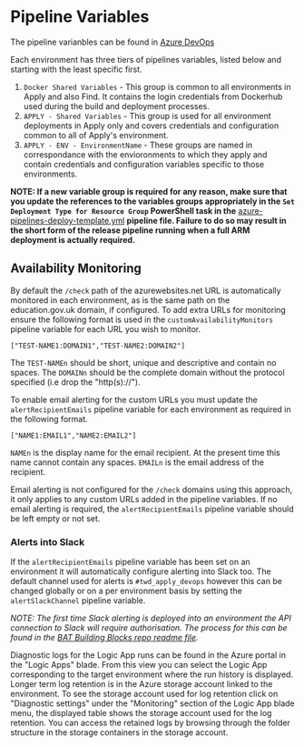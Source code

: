 # Pipeline Variables

The pipeline varianbles can be found in [Azure DevOps](https://dfe-ssp.visualstudio.com/Become-A-Teacher/_library?itemType=VariableGroups)

Each environment has three tiers of pipelines variables, listed below and starting with the least specific first.
1. `Docker Shared Variables` - This group is common to all environments in Apply and also Find. It contains the login credentials from Dockerhub used during the build and deployment processes.
1. `APPLY - Shared Variables` - This group is used for all environment deployments in Apply only and covers credentials and configuration common to all of Apply's environment.
1. `APPLY - ENV - EnvironmentName` - These groups are named in correspondance with the envioronments to which they apply and contain credentials and configuration variables specific to those environments.

**NOTE: If a new variable group is required for any reason, make sure that you update the references to the variables groups appropriately in the `Set Deployment Type for Resource Group` PowerShell task in the** [azure-pipelines-deploy-template.yml](../azure-pipelines-deploy-template.yml) **pipeline file. Failure to do so may result in the short form of the release pipeline running when a full ARM deployment is actually required.**

## Availability Monitoring

By default the `/check` path of the azurewebsites.net URL is automatically monitored in each environment, as is the same path on the education.gov.uk domain, if configured. To add extra URLs for monitoring ensure the following format is used in the `customAvailabilityMonitors` pipeline variable for each URL you wish to monitor.

`["TEST-NAME1:DOMAIN1","TEST-NAME2:DOMAIN2"]`

The `TEST-NAMEn` should be short, unique and descriptive and contain no spaces. The `DOMAINn` should be the complete domain without the protocol specified (i.e drop the "http(s)://").

To enable email alerting for the custom URLs you must update the `alertRecipientEmails` pipeline variable for each environment as required in the following format.

`["NAME1:EMAIL1","NAME2:EMAIL2"]`

`NAMEn` is the display name for the email recipient. At the present time this name cannot contain any spaces. `EMAILn` is the email address of the recipient.

Email alerting is not configured for the `/check` domains using this approach, it only applies to any custom URLs added in the pipeline variables. If no email alerting is required, the `alertRecipientEmails` pipeline variable should be left empty or not set.

### Alerts into Slack

If the `alertRecipientEmails` pipeline variable has been set on an environment it will automatically configure alerting into Slack too. The default channel used for alerts is `#twd_apply_devops` however this can be changed globally or on a per environment basis by setting the `alertSlackChannel` pipeline variable.

*NOTE: The first time Slack alerting is deployed into an environment the API connection to Slack will require authorisation. The process for this can be found in the [BAT Building Blocks repo readme file](https://github.com/DFE-Digital/bat-platform-building-blocks#logic-app-for-slack).*

Diagnostic logs for the Logic App runs can be found in the Azure portal in the "Logic Apps" blade. From this view you can select the Logic App corresponding to the target environment where the run history is displayed. Longer term log retention is in the Azure storage account linked to the environment. To see the storage account used for log retention click on "Diagnostic settings" under the "Monitoring" section of the Logic App blade menu, the displayed table shows the storage account used for the log retention. You can access the retained logs by browsing through the folder structure in the storage containers in the storage account.
